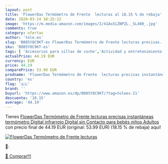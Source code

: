 ```yaml
---
layout: post
title: 'FlowerDas Termómetro de Frente  lecturas al 18.15 % de rebaja'
date: 2020-03-24 10:25:12
image: 'https://m.media-amazon.com/images/I/41AxXiZNPZL._SL400_.jpg'
comments: true
category: ofertas
author: 'tole.es'
slug: 'B085Y8C9KT-es FlowerDas Termómetro de Frente lecturas precisas...'
sku: 'B085Y8C9KT-es'
tags: [ 'Accesorios para sillas de coche','Actividad y entretenimiento','Andadores','Bebé','Espejos para asientos traseros','Higiene y cuidado','Sillas de coche y accesorios','Toallitas húmedas para bebé','Toallitas y accesorios para bebé','bebés', ]
actualPrice: 44.19 EUR
currency: EUR
price: 44.19
comparePrice: 53.99 EUR
prodname: 'FlowerDas Termómetro de Frente  lecturas precisas instantáneas  termómetro Digital infrarrojo Digital sin Contacto  para bebés  niños  Adultos'
country: 'es'
flag: '🇪🇸'
brand: ''
buyurl: 'https://www.amazon.es/dp/B085Y8C9KT/?tag=tolees-21'
descuento: '18.15'
average: '44.19'
---
```


Tienes [FlowerDas Termómetro de Frente  lecturas precisas instantáneas  termómetro Digital infrarrojo Digital sin Contacto  para bebés  niños  Adultos](https://www.amazon.es/dp/B085Y8C9KT/?tag=tolees-21) con precio final de  44.19 EUR (original: 53.99 EUR) (18.15 %  de rebaja) aqui!

[![FlowerDas Termómetro de Frente  lecturas](https://m.media-amazon.com/images/I/41AxXiZNPZL._SL400_.jpg)](https://www.amazon.es/dp/B085Y8C9KT/?tag=tolees-21)

🔎:


[🛒 Comprar!!!](https://www.amazon.es/dp/B085Y8C9KT/?tag=tolees-21)
